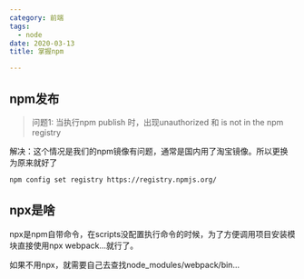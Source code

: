 ```yaml
---
category: 前端
tags:
  - node
date: 2020-03-13
title: 掌握npm

---
```


## npm发布
> 问题1: 当执行npm publish 时，出现unauthorized 和 is not in the npm registry

解决：这个情况是我们的npm镜像有问题，通常是国内用了淘宝镜像。所以更换为原来就好了
```sh
npm config set registry https://registry.npmjs.org/
```

## npx是啥

npx是npm自带命令，在scripts没配置执行命令的时候，为了方便调用项目安装模块直接使用npx webpack...就行了。

如果不用npx，就需要自己去查找node_modules/webpack/bin...
